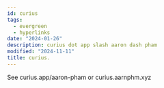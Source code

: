```yaml
---
id: curius
tags:
  - evergreen
  - hyperlinks
date: "2024-01-26"
description: curius dot app slash aaron dash pham
modified: "2024-11-11"
title: curius.
---
```


See curius.app/aaron-pham or curius.aarnphm.xyz
